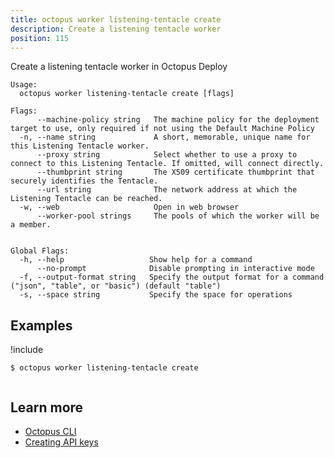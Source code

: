 ```yaml
---
title: octopus worker listening-tentacle create
description: Create a listening tentacle worker
position: 115
---
```


Create a listening tentacle worker in Octopus Deploy


```text
Usage:
  octopus worker listening-tentacle create [flags]

Flags:
      --machine-policy string   The machine policy for the deployment target to use, only required if not using the Default Machine Policy
  -n, --name string             A short, memorable, unique name for this Listening Tentacle worker.
      --proxy string            Select whether to use a proxy to connect to this Listening Tentacle. If omitted, will connect directly.
      --thumbprint string       The X509 certificate thumbprint that securely identifies the Tentacle.
      --url string              The network address at which the Listening Tentacle can be reached.
  -w, --web                     Open in web browser
      --worker-pool strings     The pools of which the worker will be a member.


Global Flags:
  -h, --help                   Show help for a command
      --no-prompt              Disable prompting in interactive mode
  -f, --output-format string   Specify the output format for a command ("json", "table", or "basic") (default "table")
  -s, --space string           Specify the space for operations

```

## Examples

!include <samples-instance>


```text
$ octopus worker listening-tentacle create


```

## Learn more

- [Octopus CLI](/docs/octopus-rest-api/cli/index.md)
- [Creating API keys](/docs/octopus-rest-api/how-to-create-an-api-key.md)